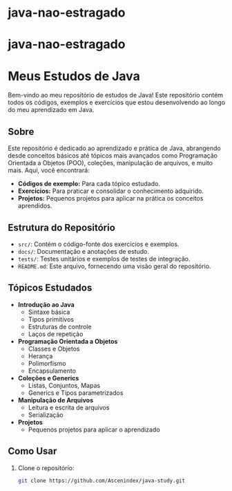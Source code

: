 # java-nao-estragado

# java-nao-estragado



# Meus Estudos de Java

Bem-vindo ao meu repositório de estudos de Java! Este repositório contém todos os códigos, exemplos e exercícios que estou desenvolvendo ao longo do meu aprendizado em Java.

## Sobre

Este repositório é dedicado ao aprendizado e prática de Java, abrangendo desde conceitos básicos até tópicos mais avançados como Programação Orientada a Objetos (POO), coleções, manipulação de arquivos, e muito mais. Aqui, você encontrará:

- **Códigos de exemplo:** Para cada tópico estudado.
- **Exercícios:** Para praticar e consolidar o conhecimento adquirido.
- **Projetos:** Pequenos projetos para aplicar na prática os conceitos aprendidos.

## Estrutura do Repositório

- `src/`: Contém o código-fonte dos exercícios e exemplos.
- `docs/`: Documentação e anotações de estudo.
- `tests/`: Testes unitários e exemplos de testes de integração.
- `README.md`: Este arquivo, fornecendo uma visão geral do repositório.

## Tópicos Estudados

- **Introdução ao Java**
  - Sintaxe básica
  - Tipos primitivos
  - Estruturas de controle
  - Laços de repetição
- **Programação Orientada a Objetos**
  - Classes e Objetos
  - Herança
  - Polimorfismo
  - Encapsulamento
- **Coleções e Generics**
  - Listas, Conjuntos, Mapas
  - Generics e Tipos parametrizados
- **Manipulação de Arquivos**
  - Leitura e escrita de arquivos
  - Serialização
- **Projetos**
  - Pequenos projetos para aplicar o aprendizado

## Como Usar

1. Clone o repositório:
   ```bash
   git clone https://github.com/Ascenindex/java-study.git

